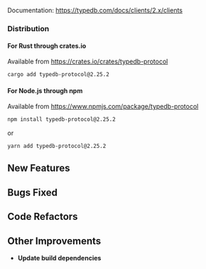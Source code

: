 Documentation: https://typedb.com/docs/clients/2.x/clients

### Distribution

#### For Rust through crates.io

Available from https://crates.io/crates/typedb-protocol

```sh
cargo add typedb-protocol@2.25.2
```

#### For Node.js through npm

Available from https://www.npmjs.com/package/typedb-protocol

```sh
npm install typedb-protocol@2.25.2
```
or
```sh
yarn add typedb-protocol@2.25.2
```


## New Features


## Bugs Fixed


## Code Refactors


## Other Improvements

- **Update build dependencies**
    
